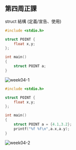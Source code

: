 ## 第四周正課

struct 結構 (定義/宣告、使用)
```c
#include <stdio.h>

struct POINT {
    float x,y;
};

int main()
{
    struct POINT a;
}
```
![week04-1](https://user-images.githubusercontent.com/71545492/111721008-0844cd80-889a-11eb-80ee-476265fd441b.png)


```c
#include <stdio.h>

struct POINT {
    float x,y;
};

int main()
{
    struct POINT a = {4.1,3.2};
    printf("%f %f\n",a.x,a.y);
}
```
![week04-2](https://user-images.githubusercontent.com/71545492/111722247-712d4500-889c-11eb-9869-a90d1842add5.png)


